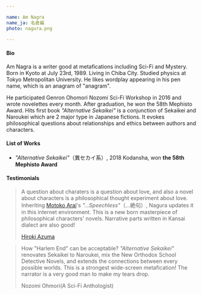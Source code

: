 ```yaml
---

name: Am Nagra  
name_ja: 名倉編  
photo: nagura.png  

---
```



#### Bio

Am Nagra is a writer good at metafications including Sci-Fi and Mystery. Born in Kyoto at July 23rd, 1989. Living in Chiba City. Studied physics at Tokyo Metropolitan University. He likes wordplay appearing in his pen name, which is an anagram of "anagram".

He participated Genron Ohomori Nozomi Sci-Fi Workshop in 2016 and wrote novelettes every month. After graduation, he won the 58th Mephisto Award. Hits first book _"Alternative Sekaikei"_ is a conjunction of Sekaikei and Naroukei which are 2 major type in Japanese fictions. It evokes philosophical questions about relationships and ethics between authors and characters.

#### List of Works

- _"Alternative Sekaikei"_（異セカイ系）, 2018 Kodansha, won **the 58th Mephisto Award**

#### Testimonials

<!--
キャラクターの問題は愛の問題であり、キャラクターをめぐる小説は愛をめぐる哲学の試みである。新井素子『……絶句』を継承し、ネット環境でアップデートする、キャラクター小説＝哲学の新たな傑作が誕生。関西弁の地の文もいいよ！
東浩紀
-->

> A question about charaters is a question about love, and also a novel about characters is a philosophical thought experiment about love. Inheriting [Motoko Arai](https://en.wikipedia.org/wiki/Motoko_Arai)'s _"...Speechless"_（…絶句）, Nagura updates it in this internet environment. This is a new born masterpiece of philosophical characters' novels. Narrative parts written in Kansai dialect are also good!
> 
> [Hiroki Azuma](https://en.wikipedia.org/wiki/Hiroki_Azuma)


<!--
ハーレムエンドはいかに正当化されるか？　セカイ系をなろう系に改装し、新本格と重ね合わせてすべての可能世界に拡張する、最強のワイドスクリーン・メタフィクション！　いい人すぎて涙が出ます。
大森望
-->

> How "Harlem End" can be acceptable? _"Alternative Sekaikei"_ renovates Sekaikei to Naroukei, mix the New Orthodox School Detective Novels, and extends the connections between every possible worlds. This is a strongest wide-screen metafication! The narrator is a very good man to make my tears drop.
> 
> Nozomi Ohmori(A Sci-Fi Anthologist)
